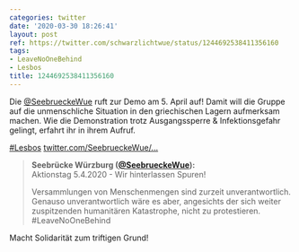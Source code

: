 ```yaml
---
categories: twitter
date: '2020-03-30 18:26:41'
layout: post
ref: https://twitter.com/schwarzlichtwue/status/1244692538411356160
tags:
- LeaveNoOneBehind
- Lesbos
title: 1244692538411356160
---
```

Die [@SeebrueckeWue](https://twitter.com/SeebrueckeWue) ruft zur Demo am 5. April auf! Damit will die Gruppe auf die unmenschliche Situation in den griechischen Lagern aufmerksam machen. Wie die Demonstration trotz Ausgangssperre &amp; Infektionsgefahr gelingt, erfahrt ihr in ihrem Aufruf.



[#Lesbos](/t/lesbos) [twitter.com/SeebrueckeWue/…](https://twitter.com/SeebrueckeWue/status/1244689156099448832) 
> <b>Seebrücke Würzburg ([@SeebrueckeWue](https://twitter.com/SeebrueckeWue)):</b>  
>Aktionstag 5.4.2020 - Wir hinterlassen Spuren!  
>  
>  
>  
>Versammlungen von Menschenmengen sind zurzeit unverantwortlich. Genauso unverantwortlich wäre es aber, angesichts der sich weiter zuspitzenden humanitären Katastrophe, nicht zu protestieren.  #LeaveNoOneBehind    


Macht Solidarität zum triftigen Grund! 